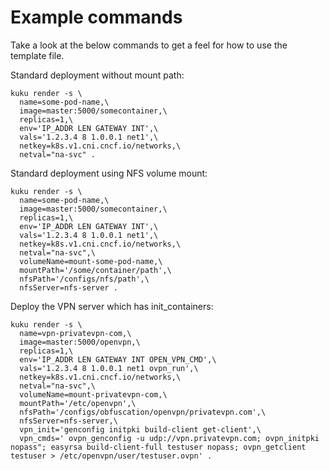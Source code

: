 # Example commands
Take a look at the below commands to get a feel for how to use the template file.

Standard deployment without mount path:
```
kuku render -s \
  name=some-pod-name,\
  image=master:5000/somecontainer,\
  replicas=1,\
  env='IP_ADDR LEN GATEWAY INT',\
  vals='1.2.3.4 8 1.0.0.1 net1',\
  netkey=k8s.v1.cni.cncf.io/networks,\
  netval="na-svc" .
```

Standard deployment using NFS volume mount:
```
kuku render -s \
  name=some-pod-name,\
  image=master:5000/somecontainer,\
  replicas=1,\
  env='IP_ADDR LEN GATEWAY INT',\
  vals='1.2.3.4 8 1.0.0.1 net1',\
  netkey=k8s.v1.cni.cncf.io/networks,\
  netval="na-svc",\
  volumeName=mount-some-pod-name,\
  mountPath='/some/container/path',\
  nfsPath='/configs/nfs/path',\
  nfsServer=nfs-server .
```

Deploy the VPN server which has init_containers:
```
kuku render -s \
  name=vpn-privatevpn-com,\
  image=master:5000/openvpn,\
  replicas=1,\
  env='IP_ADDR LEN GATEWAY INT OPEN_VPN_CMD',\
  vals='1.2.3.4 8 1.0.0.1 net1 ovpn_run',\
  netkey=k8s.v1.cni.cncf.io/networks,\
  netval="na-svc",\
  volumeName=mount-privatevpn-com,\
  mountPath='/etc/openvpn',\
  nfsPath='/configs/obfuscation/openvpn/privatevpn.com',\
  nfsServer=nfs-server,\
  vpn_init='genconfig initpki build-client get-client',\
  vpn_cmds=' ovpn_genconfig -u udp://vpn.privatevpn.com; ovpn_initpki nopass"; easyrsa build-client-full testuser nopass; ovpn_getclient testuser > /etc/openvpn/user/testuser.ovpn' .
```